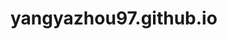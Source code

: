 # yangyazhou97.github.io
<script async src="https://www.yapyapbot.com/widget.js" project-id="1e5203b7-30ba-463b-9ba3-67cf34cc96e5"></script>
